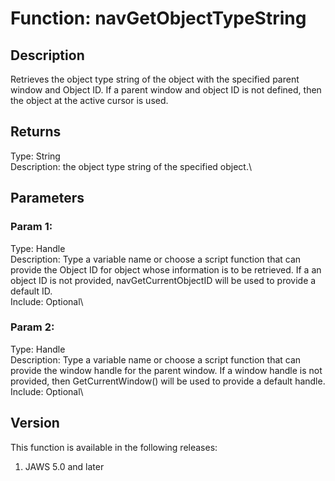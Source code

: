 # Function: navGetObjectTypeString

## Description

Retrieves the object type string of the object with the specified parent
window and Object ID. If a parent window and object ID is not defined,
then the object at the active cursor is used.

## Returns

Type: String\
Description: the object type string of the specified object.\

## Parameters

### Param 1:

Type: Handle\
Description: Type a variable name or choose a script function that can
provide the Object ID for object whose information is to be retrieved.
If a an object ID is not provided, navGetCurrentObjectID will be used to
provide a default ID.\
Include: Optional\

### Param 2:

Type: Handle\
Description: Type a variable name or choose a script function that can
provide the window handle for the parent window. If a window handle is
not provided, then GetCurrentWindow() will be used to provide a default
handle.\
Include: Optional\

## Version

This function is available in the following releases:

1.  JAWS 5.0 and later
